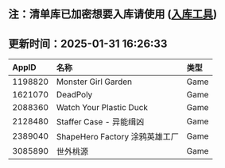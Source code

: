 ## 注：清单库已加密想要入库请使用 ([入库工具](https://github.com/BlankTMing/ManifestAutoUpdate/releases))

## 更新时间：2025-01-31 16:26:33
| AppID | 名称 | 类型  |
| :-------------------- | :----------------------------- | :----------- |
| 1198820 | Monster Girl Garden| Game |
| 1621070 | DeadPoly| Game |
| 2088360 | Watch Your Plastic Duck| Game |
| 2128480 | Staffer Case - 异能缉凶| Game |
| 2389040 | ShapeHero Factory 涂鸦英雄工厂| Game |
| 3085890 | 世外桃源| Game |
